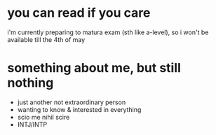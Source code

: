 # you can read if you care
i'm currently preparing to matura exam (sth like a-level), so i won't be available till the 4th of may

# something about me, but still nothing
- just another not extraordinary person
- wanting to know & interested in everything
- scio me nihil scire
- INTJ/INTP
